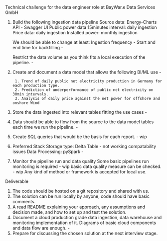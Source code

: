 

Technical challenge for the data engineer role at BayWar.e Data Services GmbH

1. Build the following ingestion data pipeline
    Source data: Energy-Charts API - Swagger UI
    Public power data 15minutes interval: daily ingestion
    Price data: daily ingestion
    Installed power: monthly ingestion

    We should be able to change at least:
    Ingestion frequency - 
    Start and end time for backfilling - 

    Restrict the data volume as you think fits a local execution of the pipeline. -  

2. Create and document a data model that allows the following BI/ML use  - 

        1. Trend of daily public net electricity production in Germany for each production type.
        2. Prediction of underperformance of public net electricity on 30min intervals.
        3. Analysis of daily price against the net power for offshore and onshore Wind

3. Store the data ingested into relevant tables fitting the use cases -  
4. Data should be able to flow from the source to the data model tables each time we run the pipeline. -  
5. Create SQL queries that would be the basis for each report. - wip

6. Preferred Stack
Storage type: Delta Table - not working compatability issues
Data Processing: pySpark - 


3. Monitor the pipeline run and data quality
Some basic pipelines run monitoring is required - wip
basic data quality measure can be checked. - wip
Any kind of method or framework is accepted for local use.


Deliverable
1. The code should be hosted on a git repository and shared with us.
2. The solution can be run locally by anyone, code should have basic comments.
3. A read README explaining your approach, any assumptions and decision made, and how to set up and test the solution.
4. Document a cloud production grade data ingestion, data warehouse and monitoring implementation of it. Diagrams of basic cloud components and data flow are enough. - 
5. Prepare for discussing the chosen solution at the next interview stage.